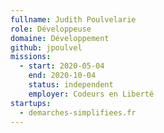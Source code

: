 ```yaml
---
fullname: Judith Poulvelarie
role: Développeuse
domaine: Développement
github: jpoulvel
missions:
  - start: 2020-05-04
    end: 2020-10-04
    status: independent
    employer: Codeurs en Liberté
startups:
  - demarches-simplifiees.fr
---
```

